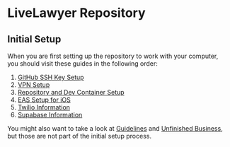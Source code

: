 # LiveLawyer Repository

## Initial Setup

When you are first setting up the repository to work with your computer, you should visit these guides in the following order:

1. [GitHub SSH Key Setup](./docs/github_ssh_key_setup.md)
2. [VPN Setup](./docs/vpn_setup.md)
3. [Repository and Dev Container Setup](./docs/repository_and_dev_container_setup.md)
4. [EAS Setup for iOS](./docs/eas_setup_for_ios.md)
5. [Twilio Information](./docs/twilio_information.md)
6. [Supabase Information](./docs/supabase_information.md)

You might also want to take a look at [Guidelines](./docs/guidelines.md) and [Unfinished Business](./docs/unfinished_business.md), but those are not part of the initial setup process.
